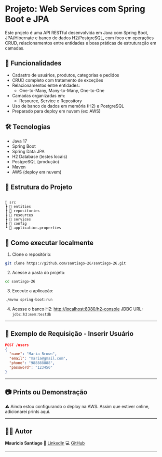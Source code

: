 # Projeto: Web Services com Spring Boot e JPA

Este projeto é uma API RESTful desenvolvida em Java com Spring Boot, JPA/Hibernate e banco de dados H2/PostgreSQL, com foco em operações CRUD, relacionamentos entre entidades e boas práticas de estruturação em camadas.

## 🚀 Funcionalidades

- Cadastro de usuários, produtos, categorias e pedidos
- CRUD completo com tratamento de exceções
- Relacionamentos entre entidades:
  - One-to-Many, Many-to-Many, One-to-One
- Camadas organizadas em:
  - Resource, Service e Repository
- Uso de banco de dados em memória (H2) e PostgreSQL
- Preparado para deploy em nuvem (ex: AWS)

## 🛠 Tecnologias

- Java 17
- Spring Boot
- Spring Data JPA
- H2 Database (testes locais)
- PostgreSQL (produção)
- Maven
- AWS (deploy em nuvem)

## 🧱 Estrutura do Projeto


```

📁 src
┣ 📂 entities
┣ 📂 repositories
┣ 📂 resources
┣ 📂 services
┣ 📂 config
┗ 📜 application.properties

````

## 🔧 Como executar localmente

1. Clone o repositório:
```bash
git clone https://github.com/santiago-26/santiago-26.git
````

2. Acesse a pasta do projeto:

```bash
cd santiago-26
```

3. Execute a aplicação:

```bash
./mvnw spring-boot:run
```

4. Acesse o banco H2:
   [http://localhost:8080/h2-console](http://localhost:8080/h2-console)
   JDBC URL: `jdbc:h2:mem:testdb`

---

## 🔄 Exemplo de Requisição - Inserir Usuário

```json
POST /users
{
  "name": "Maria Brown",
  "email": "maria@gmail.com",
  "phone": "988888888",
  "password": "123456"
}
```

---

## 📷 Prints ou Demonstração

⚠️ Ainda estou configurando o deploy na AWS. Assim que estiver online, adicionarei prints aqui.

---

## 👨‍💻 Autor

**Mauricio Santiago**
🔗 [LinkedIn](https://www.linkedin.com/in/mauricio-sanntiago)
💻 [GitHub](https://github.com/santiago-26)

---

